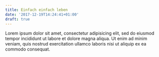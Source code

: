 ```yaml
---
title: Einfach einfach leben
date: '2017-12-19T14:24:41+01:00'
draft: true
---
```


Lorem ipsum dolor sit amet, consectetur adipisicing elit, sed do eiusmod tempor incididunt ut labore et dolore magna aliqua. Ut enim ad minim veniam, quis nostrud exercitation ullamco laboris nisi ut aliquip ex ea commodo consequat.